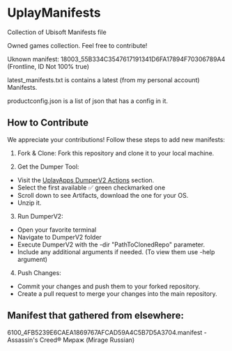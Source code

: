 # UplayManifests
Collection of Ubisoft Manifests file

Owned games collection.
Feel free to contribute!

Uknown manifest:
18003_55B334C3547617191341D6FA17894F70306789A4 (Frontline, ID Not 100% true)

latest_manifests.txt is contains a latest (from my personal account) Manifests.

productconfig.json is a list of json that has a config in it.

## How to Contribute

We appreciate your contributions! Follow these steps to add new manifests:

1. Fork & Clone: Fork this repository and clone it to your local machine.

2. Get the Dumper Tool:
 - Visit the [UplayApps DumperV2 Actions](https://github.com/UplayDB/UplayApps/actions/workflows/BUILD_Dumperv2.yml) section.
 - Select the first available :white_check_mark: green checkmarked one
 - Scroll down to see Artifacts, download the one for your OS.
 - Unzip it.

3. Run DumperV2:
 - Open your favorite terminal
 - Navigate to DumperV2 folder
 - Execute DumperV2 with the -dir "PathToClonedRepo" parameter.
 - Include any additional arguments if needed. (To view them use -help argument)

4. Push Changes:
 - Commit your changes and push them to your forked repository.
 - Create a pull request to merge your changes into the main repository.


## Manifest that gathered from elsewhere:

6100_4FB5239E6CAEA1869767AFCAD59A4C5B7D5A3704.manifest - Assassin's Creed® Мираж (Mirage Russian)
